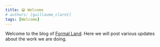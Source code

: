 ```yaml
---
title: 😀 Welcome
# authors: [guillaume_claret]
tags: [Welcome]
---
```


Welcome to the blog of [Formal Land](/). Here we will post various updates about the work we are doing.
